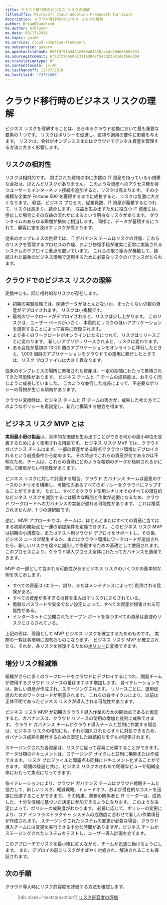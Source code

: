 ```yaml
---
title: クラウド移行時のビジネス リスクの理解
titleSuffix: Microsoft Cloud Adoption Framework for Azure
description: クラウド移行時のビジネス リスクの理解
author: BrianBlanchard
ms.author: brblanch
ms.date: 09/17/2019
ms.topic: guide
ms.service: cloud-adoption-framework
ms.subservice: govern
ms.openlocfilehash: 85ff0f9fa54542309a814fbca44c38de65805933
ms.sourcegitcommit: 6f287276650e731163047f543d23581d8fb6e204
ms.translationtype: HT
ms.contentlocale: ja-JP
ms.lasthandoff: 11/07/2019
ms.locfileid: "73752665"
---
```

<!-- markdownlint-disable MD026 -->

# <a name="understand-business-risk-during-cloud-migration"></a>クラウド移行時のビジネス リスクの理解

ビジネス リスクを理解することは、あらゆるクラウド変換において最も重要な要素の 1 つです。 リスクはポリシーを促進し、監視や適用の要件に影響を与えます。 リスクは、会社がオンプレミスまたはクラウドでデジタル資産を管理する方法に大きく影響します。

<!-- markdownlint-enable MD026 -->

## <a name="relativity-of-risk"></a>リスクの相対性

リスクは相対的です。 閉ざされた建物の中に少数の IT 資産を持っている小規模な会社は、ほとんどリスクがありません。 このような資産へのアクセス権を持つユーザーとインターネット接続を追加すると、リスクは高まります。 その小規模な企業が Fortune 500 を獲得するまでに成長すると、リスクは急激に大きくなります。 収益、ビジネス プロセス、従業員数、IT 資産が蓄積するにつれて、リスクは高まり、結合します。 収益を生み出すために役立つ IT 資産には、停止した場合にその収益の流れが止まるという明白なリスクがあります。 ダウンタイムのあらゆる瞬間が損失に相当します。 同様に、データが蓄積するにつれて、顧客に害を及ぼすリスクが高まります。

従来のオンプレミスの世界では、IT ガバナンス チームはリスクの評価、これらのリスクを管理するプロセスの作成、および修復手段が確実に正常に実装されるシステムのデプロイに重点を置いています。 これらの取り組みが機能して、接続された最新のビジネス環境で運用するために必要なリスクのバランスがとられます。

## <a name="understand-business-risks-in-the-cloud"></a>クラウドでのビジネス リスクの理解

変換中にも、同じ相対的なリスクが存在します。

- 初期の実験段階では、関連データがほとんどないか、まったくない少数の資産がデプロイされます。 リスクは小規模です。
- 最初のワークロードがデプロイされると、リスクは少し上がります。 このリスクは、ユーザー ベースが小さく、本質的にリスクの低いアプリケーションを選択することによって容易に修復されます。
- より多くのワークロードがオンラインになるにつれて、リスクはリリースごとに変わります。 新しいアプリがリリースされると、リスクは変わります。
- ある会社が最初の 10-20 個のアプリケーションをオンラインに移行したときと、1,000 個目のアプリケーションをクラウドでの運用に移行したときでは、リスク プロファイルは大きく異なります。

従来のオンプレミスの場所に累積された資産は、一定の期間にわたって累積されてきた可能性があります。 ビジネス チームと IT チームの成熟度は、おそらく同じように成長していました。 このような並行した成長によって、不必要なポリシーの荷物が生じる傾向があります。

クラウド変換時は、ビジネス チームと IT チームの両方が、成熟した考え方でこのようなポリシーを再設定し、新たに構築する機会を得ます。

<!-- markdownlint-disable MD026 -->

## <a name="what-is-a-business-risk-mvp"></a>ビジネス リスク MVP とは

**実用最小限の製品**は、具体的な価値を生み出すことができる何かの最小単位を定義するためによく使用される用語です。 ビジネス リスク MVP では、クラウド ガバナンス チームはまず、一部の資産がある時点でクラウド環境にデプロイされるという前提条件から始めます。 その時点でこれらの資産が何であるかは不明なため、チームは、これらの資産にどのような種類のデータが格納されるかに関して確信がない可能性があります。

ビジネス リスクに対して計画する場合、クラウド ガバナンス チームは最悪のケースのシナリオを構築し、可能性のあるすべてのポリシーをクラウドにマップすることができます。 ただし、すべてのクラウド使用シナリオでのすべての潜在的なビジネス リスクを識別するには膨大な時間と作業が必要になるため、クラウド ワークロードへのガバナンスの実装が遅れる可能性があります。 これは推奨されませんが、1 つの選択肢です。

逆に、MVP アプローチでは、チームは、ほとんどまたはすべての資産に当てはまる初期の開始点と一連の前提条件を定義できます。 このビジネス リスク MVP は初期の小規模な、またはテスト用クラウド デプロイをサポートし、その後、ビジネス ニーズが発生するか、またはクラウド環境にワークロードが追加されたら、新しいリスクを徐々に識別して修復するための基礎として使用されます。 このプロセスにより、クラウド導入プロセス全体にわたってガバナンスを適用できます。

MVP の一部として含まれる可能性があるビジネス リスクのいくつかの基本的な例を次に示します。

- すべての資産は (エラー、誤り、またはメンテナンスによって) 削除される危険がある。
- すべての資産が多すぎる消費を生み出すリスクにさらされている。
- 脆弱なパスワードや安全でない設定によって、すべての資産が侵害される可能性がある。
- インターネットに公開されたオープン ポートを持つすべての資産は漏洩のリスクにさらされている。

上記の例は、理論として MVP ビジネス リスクを確立するためのものです。 実際の一覧は各環境に固有のものになります。
ビジネス リスク MVP が確立されたら、それを、各リスクを修復するための[ポリシー](./index.md)に変換できます。

<!-- markdownlint-enable MD026 -->

## <a name="incremental-risk-mitigation"></a>増分リスク軽減策

組織がさらに多くのワークロードをクラウドにデプロイするにつれ、開発チームが使用するクラウド リソースの量はますます増加します。 各イテレーションでは、新しい資産が作成され、ステージングされます。 リリースごとに、運用促進のためのワークロードが用意されます。 これらの各サイクルにより、以前は正体不明であったビジネス リスクが導入される可能性があります。

ビジネス リスク MVP が初期のクラウド導入作業のための開始点であると仮定すると、ガバナンスは、クラウド リソースの使用の増加と並列に成熟できます。 クラウド ガバナンス チームがクラウド導入チームと並列に作業する場合は、ビジネス リスクの増加にも、それが識別されたらすぐに対処できるため、ガバナンス成熟を開発するための安定した継続的なモデルが提供されます。

ステージングされた各資産は、リスクに従って容易に分類することができます。 データ分類のドキュメントは、ステージング サイクルと並列に構築または作成できます。 リスク プロファイルと曝露点も同様にドキュメント化することができます。 時間の経過と共に、ビジネス リスクのきわめて明確なビューが組織全体にわたって焦点になってきます。

各イテレーションにより、クラウド ガバナンス チームはクラウド戦略チームと協力して、新しいリスク、軽減戦略、トレードオフ、および潜在的なコストを迅速に伝達することができます。 その結果、業務の関係者と IT リーダーは、成熟した、十分な情報に基づいた決定に参加できるようになります。 このような決定によって、ポリシーの成熟度がわかります。 必要に応じて、ポリシーの変更により、コア インフラストラクチャ システムの成熟度に合わせて新しい作業項目が作成されます。 ステージングされたシステムの変更が必要な場合、クラウド導入チームには変更を実行できる十分な時間がありますが、ビジネス チームがステージングされたシステムをテストし、ユーザー導入計画を立てます。

このアプローチでリスクを最小限に抑えながら、チームが迅速に動けるようにします。 また、デプロイの前にリスクがすばやく対処され、解決されることも保証されます。

## <a name="next-steps"></a>次の手順

クラウド導入時にリスク許容度を評価する方法を確認します。

> [!div class="nextstepaction"]
> [リスク許容度の評価](./risk-tolerance.md)
